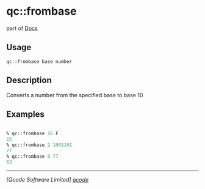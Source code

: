 qc::frombase
============

part of [Docs](.)

Usage
-----
`
        qc::frombase base number
    `

Description
-----------
Converts a number from the specified base to base 10

Examples
--------
```tcl

% qc::frombase 16 F
15
% qc::frombase 2 1001101
77
% qc::frombase 8 77
63
```

----------------------------------
*[Qcode Software Limited] [qcode]*

[qcode]: http://www.qcode.co.uk "Qcode Software"